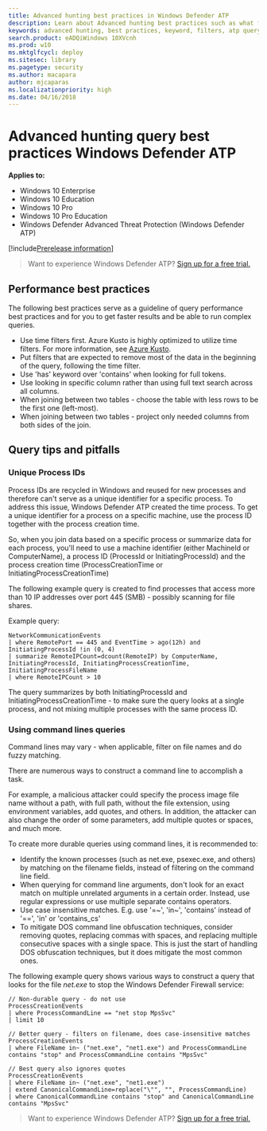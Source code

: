 ```yaml
---
title: Advanced hunting best practices in Windows Defender ATP
description: Learn about Advanced hunting best practices such as what filters and keywords to use to effectively query data.
keywords: advanced hunting, best practices, keyword, filters, atp query, query atp data, intellisense, atp telemetry, events, events telemetry, azure log analytics
search.product: eADQiWindows 10XVcnh
ms.prod: w10
ms.mktglfcycl: deploy
ms.sitesec: library
ms.pagetype: security
ms.author: macapara
author: mjcaparas
ms.localizationpriority: high
ms.date: 04/16/2018
---
```


# Advanced hunting query best practices Windows Defender ATP

**Applies to:**

- Windows 10 Enterprise
- Windows 10 Education
- Windows 10 Pro
- Windows 10 Pro Education
- Windows Defender Advanced Threat Protection (Windows Defender ATP)

[!include[Prerelease information](prerelease.md)]

>Want to experience Windows Defender ATP? [Sign up for a free trial.](https://www.microsoft.com/en-us/WindowsForBusiness/windows-atp?ocid=docs-wdatp-bestpractices-abovefoldlink)

## Performance best practices
The following best practices serve as a guideline of query performance best practices and for you to get faster results and be able to run complex queries. 
- Use time filters first. Azure Kusto is highly optimized to utilize time filters. For more information, see [Azure Kusto](https://docs.microsoft.com/connectors/kusto/).
- Put filters that are expected to remove most of the data in the beginning of the query, following the time filter.
- Use 'has' keyword over 'contains' when looking for full tokens.
- Use looking in specific column rather than using full text search across all columns.
- When joining between two tables - choose the table with less rows to be the first one (left-most). 
- When joining between two tables - project only needed columns from both sides of the join.

## Query tips and pitfalls

### Unique Process IDs
Process IDs are recycled in Windows and reused for new processes and therefore can't serve as a unique identifier for a specific process.
To address this issue, Windows Defender ATP created the time process. To get a unique identifier for a process on a specific machine, use the process ID together with the process creation time.


So, when you join data based on a specific process or summarize data for each process, you'll need to use a machine identifier (either MachineId or ComputerName), a process ID (ProcessId or InitiatingProcessId) and the process creation time (ProcessCreationTime or InitiatingProcessCreationTime)

The following example query is created to find processes that access more than 10 IP addresses over port 445 (SMB) - possibly scanning for file shares.

Example query:
```
NetworkCommunicationEvents
| where RemotePort == 445 and EventTime > ago(12h) and InitiatingProcessId !in (0, 4)
| summarize RemoteIPCount=dcount(RemoteIP) by ComputerName, InitiatingProcessId, InitiatingProcessCreationTime, InitiatingProcessFileName
| where RemoteIPCount > 10
```

The query summarizes by both InitiatingProcessId and InitiatingProcessCreationTime - to make sure the query looks at a single process, and not mixing multiple processes with the same process ID.

### Using command lines queries

Command lines may vary - when applicable, filter on file names and do fuzzy matching. 

There are numerous ways to construct a command line to accomplish a task. 

For example, a malicious attacker could specify the process image file name without a path, with full path, without the file extension, using environment variables, add quotes, and others. In addition, the attacker can also change the order of some parameters, add multiple quotes or spaces, and much more.

To create more durable queries using command lines, it is recommended to:
- Identify the known processes (such as net.exe, psexec.exe, and others) by matching on the filename fields, instead of filtering on the command line field.
- When querying for command line arguments, don't look for an exact match on multiple unrelated arguments in a certain order. Instead, use regular expressions or use multiple separate contains operators.
- Use case insensitive matches. E.g. use '=~', 'in~', 'contains' instead of '==', 'in' or 'contains_cs'
- To mitigate DOS command line obfuscation techniques, consider removing quotes, replacing commas with spaces, and replacing multiple consecutive spaces with a single space. This is just the start of handling DOS obfuscation techniques, but it does mitigate the most common ones.

The following example query shows various ways to construct a query that looks for the file *net.exe* to stop the Windows Defender Firewall service:

```
// Non-durable query - do not use
ProcessCreationEvents
| where ProcessCommandLine == "net stop MpsSvc"
| limit 10

// Better query - filters on filename, does case-insensitive matches
ProcessCreationEvents
| where FileName in~ ("net.exe", "net1.exe") and ProcessCommandLine contains "stop" and ProcessCommandLine contains "MpsSvc" 

// Best query also ignores quotes
ProcessCreationEvents
| where FileName in~ ("net.exe", "net1.exe")
| extend CanonicalCommandLine=replace("\"", "", ProcessCommandLine)
| where CanonicalCommandLine contains "stop" and CanonicalCommandLine contains "MpsSvc" 
```

>Want to experience Windows Defender ATP? [Sign up for a free trial.](https://www.microsoft.com/en-us/WindowsForBusiness/windows-atp?ocid=docs-wdatp-bestpractices-belowfoldlink)        



